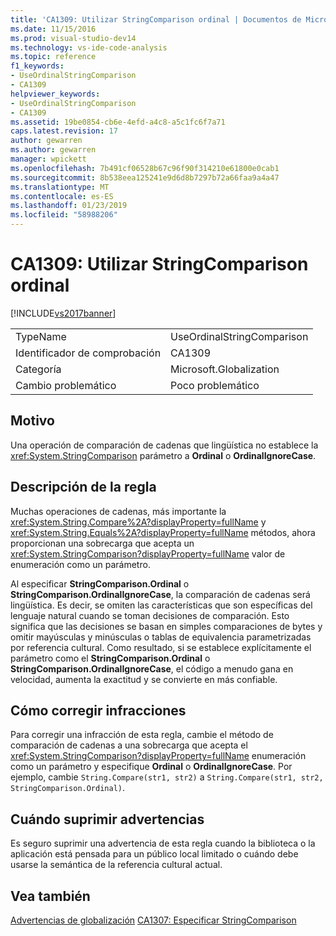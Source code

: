 ```yaml
---
title: 'CA1309: Utilizar StringComparison ordinal | Documentos de Microsoft'
ms.date: 11/15/2016
ms.prod: visual-studio-dev14
ms.technology: vs-ide-code-analysis
ms.topic: reference
f1_keywords:
- UseOrdinalStringComparison
- CA1309
helpviewer_keywords:
- UseOrdinalStringComparison
- CA1309
ms.assetid: 19be0854-cb6e-4efd-a4c8-a5c1fc6f7a71
caps.latest.revision: 17
author: gewarren
ms.author: gewarren
manager: wpickett
ms.openlocfilehash: 7b491cf06528b67c96f90f314210e61800e0cab1
ms.sourcegitcommit: 8b538eea125241e9d6d8b7297b72a66faa9a4a47
ms.translationtype: MT
ms.contentlocale: es-ES
ms.lasthandoff: 01/23/2019
ms.locfileid: "58988206"
---
```

# <a name="ca1309-use-ordinal-stringcomparison"></a>CA1309: Utilizar StringComparison ordinal
[!INCLUDE[vs2017banner](../includes/vs2017banner.md)]

|||
|-|-|
|TypeName|UseOrdinalStringComparison|
|Identificador de comprobación|CA1309|
|Categoría|Microsoft.Globalization|
|Cambio problemático|Poco problemático|

## <a name="cause"></a>Motivo
 Una operación de comparación de cadenas que lingüística no establece la <xref:System.StringComparison> parámetro a **Ordinal** o **OrdinalIgnoreCase**.

## <a name="rule-description"></a>Descripción de la regla
 Muchas operaciones de cadenas, más importante la <xref:System.String.Compare%2A?displayProperty=fullName> y <xref:System.String.Equals%2A?displayProperty=fullName> métodos, ahora proporcionan una sobrecarga que acepta un <xref:System.StringComparison?displayProperty=fullName> valor de enumeración como un parámetro.

 Al especificar **StringComparison.Ordinal** o **StringComparison.OrdinalIgnoreCase**, la comparación de cadenas será lingüística. Es decir, se omiten las características que son específicas del lenguaje natural cuando se toman decisiones de comparación. Esto significa que las decisiones se basan en simples comparaciones de bytes y omitir mayúsculas y minúsculas o tablas de equivalencia parametrizadas por referencia cultural. Como resultado, si se establece explícitamente el parámetro como el **StringComparison.Ordinal** o **StringComparison.OrdinalIgnoreCase**, el código a menudo gana en velocidad, aumenta la exactitud y se convierte en más confiable.

## <a name="how-to-fix-violations"></a>Cómo corregir infracciones
 Para corregir una infracción de esta regla, cambie el método de comparación de cadenas a una sobrecarga que acepta el <xref:System.StringComparison?displayProperty=fullName> enumeración como un parámetro y especifique **Ordinal** o **OrdinalIgnoreCase**. Por ejemplo, cambie `String.Compare(str1, str2)` a `String.Compare(str1, str2, StringComparison.Ordinal)`.

## <a name="when-to-suppress-warnings"></a>Cuándo suprimir advertencias
 Es seguro suprimir una advertencia de esta regla cuando la biblioteca o la aplicación está pensada para un público local limitado o cuándo debe usarse la semántica de la referencia cultural actual.

## <a name="see-also"></a>Vea también
 [Advertencias de globalización](../code-quality/globalization-warnings.md) [CA1307: Especificar StringComparison](../code-quality/ca1307-specify-stringcomparison.md)
